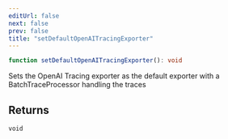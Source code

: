 ```yaml
---
editUrl: false
next: false
prev: false
title: "setDefaultOpenAITracingExporter"
---
```


```ts
function setDefaultOpenAITracingExporter(): void
```

Sets the OpenAI Tracing exporter as the default exporter with a BatchTraceProcessor handling the
traces

## Returns

`void`
